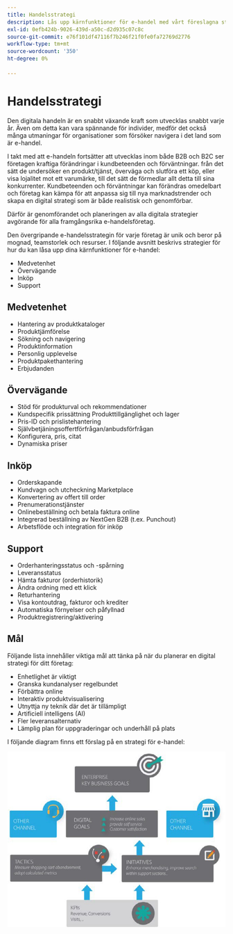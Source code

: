 ```yaml
---
title: Handelsstrategi
description: Lås upp kärnfunktioner för e-handel med vårt föreslagna strategiska ramverk.
exl-id: 0efb424b-9026-439d-a50c-d2d935c07c8c
source-git-commit: e76f101df47116f7b246f21f0fe0fa72769d2776
workflow-type: tm+mt
source-wordcount: '350'
ht-degree: 0%

---
```


# Handelsstrategi

Den digitala handeln är en snabbt växande kraft som utvecklas snabbt varje år. Även om detta kan vara spännande för individer, medför det också många utmaningar för organisationer som försöker navigera i det land som är e-handel.

I takt med att e-handeln fortsätter att utvecklas inom både B2B och B2C ser företagen kraftiga förändringar i kundbeteenden och förväntningar. från det sätt de undersöker en produkt/tjänst, överväga och slutföra ett köp, eller visa lojalitet mot ett varumärke, till det sätt de förmedlar allt detta till sina konkurrenter. Kundbeteenden och förväntningar kan förändras omedelbart och företag kan kämpa för att anpassa sig till nya marknadstrender och skapa en digital strategi som är både realistisk och genomförbar.

Därför är genomförandet och planeringen av alla digitala strategier avgörande för alla framgångsrika e-handelsföretag.

Den övergripande e-handelsstrategin för varje företag är unik och beror på mognad, teamstorlek och resurser. I följande avsnitt beskrivs strategier för hur du kan låsa upp dina kärnfunktioner för e-handel:

- Medvetenhet
- Övervägande
- Inköp
- Support

## Medvetenhet

- Hantering av produktkataloger
- Produktjämförelse
- Sökning och navigering
- Produktinformation
- Personlig upplevelse
- Produktpakethantering
- Erbjudanden

## Övervägande

- Stöd för produkturval och rekommendationer
- Kundspecifik prissättning Produkttillgänglighet och lager
- Pris-ID och prislistehantering
- Självbetjäningsoffertförfrågan/anbudsförfrågan
- Konfigurera, pris, citat
- Dynamiska priser

## Inköp

- Orderskapande
- Kundvagn och utcheckning Marketplace
- Konvertering av offert till order
- Prenumerationstjänster
- Onlinebeställning och betala faktura online
- Integrerad beställning av NextGen B2B (t.ex. Punchout)
- Arbetsflöde och integration för inköp

## Support

- Orderhanteringsstatus och -spårning
- Leveransstatus
- Hämta fakturor (orderhistorik)
- Ändra ordning med ett klick
- Returhantering
- Visa kontoutdrag, fakturor och krediter
- Automatiska förnyelser och påfyllnad
- Produktregistrering/aktivering

## Mål

Följande lista innehåller viktiga mål att tänka på när du planerar en digital strategi för ditt företag:

- Enhetlighet är viktigt
- Granska kundanalyser regelbundet
- Förbättra online
- Interaktiv produktvisualisering
- Utnyttja ny teknik där det är tillämpligt
- Artificiell intelligens (AI)
- Fler leveransalternativ
- Lämplig plan för uppgraderingar och underhåll på plats

I följande diagram finns ett förslag på en strategi för e-handel:

![Ramdiagram för handelsstrategi](../../assets/playbooks/commerce-strategy-framework.png)
